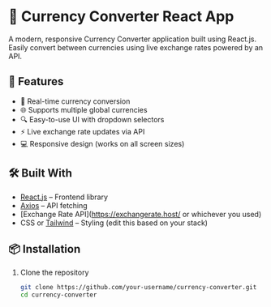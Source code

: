# 💱 Currency Converter React App

A modern, responsive Currency Converter application built using React.js. Easily convert between currencies using live exchange rates powered by an API.

## 🚀 Features

- 🔁 Real-time currency conversion
- 🌐 Supports multiple global currencies
- 🔍 Easy-to-use UI with dropdown selectors
- ⚡ Live exchange rate updates via API
- 💻 Responsive design (works on all screen sizes)

## 🛠️ Built With

- [React.js](https://reactjs.org/) – Frontend library
- [Axios](https://axios-http.com/) – API fetching
- [Exchange Rate API](https://exchangerate.host/ or whichever you used)
- CSS or [Tailwind](https://tailwindcss.com/) – Styling (edit this based on your stack)

## 📦 Installation

1. Clone the repository

   ```bash
   git clone https://github.com/your-username/currency-converter.git
   cd currency-converter
